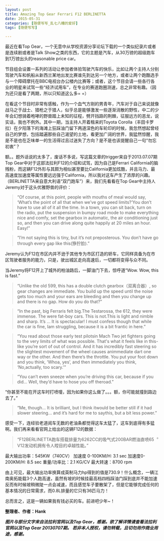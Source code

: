 ```yaml
---
layout: post
title: Amazing Top Gear Ferrari F12 BERLINETTA
date: 2015-05-31
categories: [随便写写_乱七八糟的爱好]
tags: [随便写写]

---
```


最近在看Top Gear，一个无意中从学校资源分享论坛下载的一个类似纪录片或者是连续剧或者是Talk Show之类的东西，它的主题是汽车，从30万镑的超级跑车到1万镑出头的reasonable price car。
   
   节目组会设置一系列的活动让参加者体验驾驶汽车的快乐，比如让两个主持人分别驾驶汽车和帆船从新西兰某地出发比赛谁先到达另一个地方，或者让两个跑酷选手与一个障碍摩托在BBC电视台办公楼内比赛等；或者，这个节目会请一些各行各业的明星来试驾一些“经济试用车”，在专业的赛道跑圈测速，总之非常有趣。（因为还只是看了两期，所以只知道这么多= =）

在看这个节目时非常有感触，作为一个血气方刚的男青年，汽车对于自己来说就像战马之于战士、猎枪之于猎人，似乎总是能够激发一些逐渐消散的野性，中二的少年会幻想骑着咆哮的野兽踏上未知的征程，劈开挡路的荆棘，征服远方的恶龙，说实话，我也不例外。其中一期，当主持人开着租来的Toyota Corolla（丰田卡罗拉）在夕阳落下的海滩上狂踩油门留下两道深色的车轮印的时候，我忽然想起曾经自己的梦想，包括踏遍那些自己渴望的土地，看更加广阔的世界，我猛然惊醒，我是不是也在乏味单一的生活得过且过迷失了方向？是不是也该提醒自己一句“勿忘初衷”？


额。。题外话说的太多了，废话不多说，写这篇文章的trigger来自于2013.07.07期Top Gear中对于这部法拉利F12的介绍和试驾，因为自己是Ferrari California的脑残粉，而这辆F12外形与其颇为相似甚至要比California更加炫酷，并且马力、最高速度加速度等属性要远远强于California，所以我对这车产生了浓厚的兴趣。（BERLINETTA来自意大利语“双门跑车”）来，我们先看看在Top Gear中主持人Jeremy对于这头优雅野兽的评价：

>“Of course, at this point, people with mouths of meal would say, ‘What’s the point of all that when we’ve got speed limits?’You don’t have to use all of it all the time. In a town, you can sit back, turn on the radio, put the suspension in bumpy road mode to make everything nice and comfy, set the gearbox in automatic, the air conditioning just so, and then you can drive along quite happily at 20 miles an hour. Easy!”

>“I’m not saying this is tiny, but it’s not preposterous. You don’t have go through every gap like this(狰狞脸).”

Jeremy认为F12在市区内并不逊于其他专为市区打造的轿车，它同样具备为在市区驾驶者服务的能力，只是，驶出城区走向高速后，一切都将变得与众不同。

当Jeremy将F12开上了城外的柏油路后，一脚油门下去，惊呼道“Wow. Wow, this is fast.”

>“Unlike the old 599, this has a double clutch gearbox（双离合器）, so gear changes are immediate. You build up the speed until the noise gets too much and your ears are bleeding and then you change up and there is no gap. How do you do that?”

>“In the past, big Ferraris felt big.The Testarossa, the 612, they were immense. The were fat-boy cars. This is not.This is light and nimble and sharp. It’s … It is spectacular! I must confess though that while the car is fine, Iam struggling, because it is a bit frantic in here.”

>“You read about those early test pilotsin Mach Two jet fighters going to the very limits of what was possible. That's what it feels like in this-like you’re sort of out of control. And it has incredibly fast steering so the slightest movement of the wheel causes animmediate dart one way or the other. And then there’s the throttle. You put your foot down and you think, ‘Whoa, yes’, and then immediately you think, ‘No,actually, too scary.’”

>“You can’t even sneeze when you’re driving this car, because if you did… Well, they’d have to hose you off theroad.”

“你甚至不能在开这车时打喷嚏，因为如果你这么做了。。。额，你可能就撞到路边去了。”



>“Me, though… It is brilliant, but I think itwould be better still if it had slower steering... and it’s hard for me to saythis, but a bit less power.”

感受一下，连经验老道阅车无数的老油条都觉得这车太猛了，这车到底得有多猛啊。我们再来看看官网上给出的这辆F12的数据：

>“F12BERLINETTA跑车搭载排量为6262CC的吸气式200BAR燃油直喷65︒V12发动机拥有令人瞠目的卓越性能。”

最大输出功率：545KW（740CV）
加速度 0-100KM/H: 3.1 sec
加速度0-200KM/H: 8.5 sec
重量/功率比：2.1 KG/CV
最大转速：8700 rpm

由上可见，最大输出功率换算成英制马力hp得到的值是730.9！什么概念，一辆江南奥拓能载3个人跑高速，虽然有坡的时候挂最高档四档踩油门踩到底并不能加速反而有时候坡稍微陡一点会减速，而且感觉车子要散架了，但是它能够完成任何的基本情况的日常需求，而0.8L排量的它只有36匹马力！

总而言之，这是一辆如果我有钱必买的车。前进吧少年~！



**整理者、作者：Hank**

**_图片与部分文字来自法拉利官网以及Top Gear，感谢。欲了解详情请查看法拉利官网以及Top Gear 20130707期。
若非本人授权，请勿转载，且切勿用作商业用途，感谢。_**
